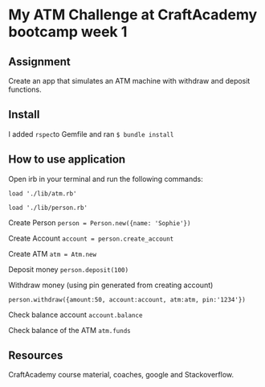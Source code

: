 # My ATM Challenge at CraftAcademy bootcamp week 1


## Assignment
Create an app that simulates an ATM machine with withdraw and deposit functions.

## Install
I added `rspec`to Gemfile and ran `$ bundle install`

## How to use application

Open irb in your terminal and run the following commands:

`load './lib/atm.rb'`

`load './lib/person.rb'`

Create Person
`person = Person.new({name: 'Sophie'})`

Create Account
`account = person.create_account`

Create ATM
`atm = Atm.new`

Deposit money 
`person.deposit(100)`

Withdraw money (using pin generated from creating account)

`person.withdraw({amount:50, account:account, atm:atm, pin:'1234'})`

Check balance account
`account.balance`

Check balance of the ATM
`atm.funds`


## Resources
CraftAcademy course material, coaches, google and Stackoverflow.
